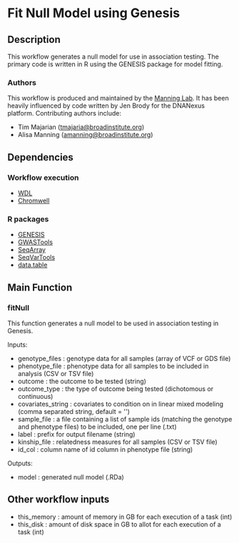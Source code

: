 # Fit Null Model using Genesis

## Description 

This workflow generates a null model for use in association testing. The primary code is written in R using the GENESIS package for model fitting.

### Authors

This workflow is produced and maintained by the [Manning Lab](https://manning-lab.github.io/). It has been heavily influenced by code written by Jen Brody for the DNANexus platform. Contributing authors include:

* Tim Majarian (tmajaria@broadinstitute.org)
* Alisa Manning (amanning@broadinstitute.org)

## Dependencies

### Workflow execution

* [WDL](https://software.broadinstitute.org/wdl/documentation/quickstart)
* [Chromwell](http://cromwell.readthedocs.io/en/develop/)

### R packages

* [GENESIS](https://www.bioconductor.org/packages/release/bioc/html/GENESIS.html)
* [GWASTools](https://www.bioconductor.org/packages/release/bioc/html/GWASTools.html)
* [SeqArray](https://www.bioconductor.org/packages/release/bioc/html/SeqArray.html)
* [SeqVarTools](https://www.bioconductor.org/packages/release/bioc/html/SeqVarTools.html)
* [data.table](https://cran.r-project.org/web/packages/data.table/index.html)

## Main Function

### fitNull

This function generates a null model to be used in association testing in Genesis.

Inputs:
* genotype_files : genotype data for all samples (array of VCF or GDS file)
* phenotype_file : phenotype data for all samples to be included in analysis (CSV or TSV file)
* outcome : the outcome to be tested (string)
* outcome_type : the type of outcome being tested (dichotomous or continuous)
* covariates_string : covariates to condition on in linear mixed modeling (comma separated string, default = '')
* sample_file : a file containing a list of sample ids (matching the genotype and phenotype files) to be included, one per line (.txt)
* label : prefix for output filename (string)
* kinship_file : relatedness measures for all samples (CSV or TSV file)
* id_col : column name of id column in phenotype file (string)

Outputs:
* model : generated null model (.RDa)

## Other workflow inputs

* this_memory : amount of memory in GB for each execution of a task (int)
* this_disk : amount of disk space in GB to allot for each execution of a task (int)



